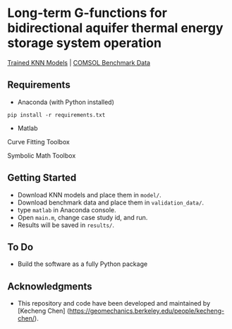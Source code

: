 # Long-term G-functions for bidirectional aquifer thermal energy storage system operation
[Trained KNN Models](https://drive.google.com/drive/folders/16ggPohiPyBKsgfQ8kYWGHRXsoD9BObes?usp=sharing) |
[COMSOL Benchmark Data](https://drive.google.com/drive/folders/1PxxW9ovcw0Zc_Yc7MPGFkF-T5g5LbLkR?usp=sharing)
## Requirements
- Anaconda (with Python installed)
```
pip install -r requirements.txt
```
- Matlab

Curve Fitting Toolbox

Symbolic Math Toolbox

## Getting Started
* Download KNN models and place them in ``model/``.
* Download benchmark data and place them in ``validation_data/``.
* type ``matlab`` in Anaconda console.
* Open ``main.m``, change case study id, and run.
* Results will be saved in ``results/``.

## To Do
* Build the software as a fully Python package

## Acknowledgments
* This repository and code have been developed and maintained by [Kecheng Chen] (https://geomechanics.berkeley.edu/people/kecheng-chen/).
